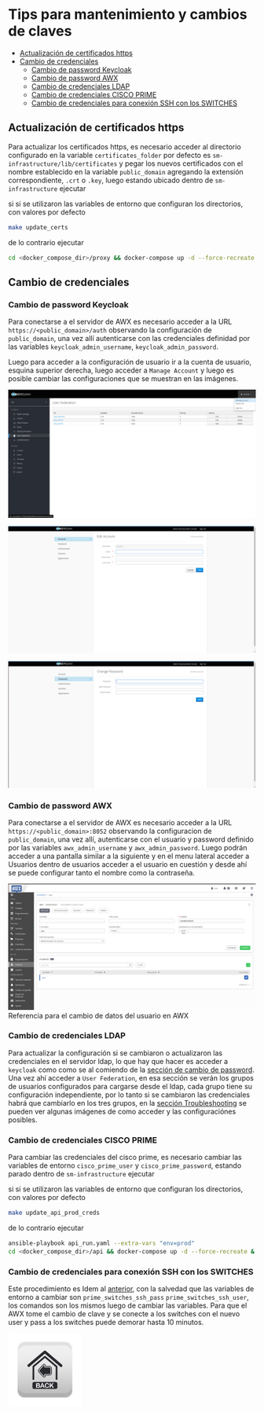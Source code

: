 # Tips para mantenimiento y cambios de claves <!-- omit in toc -->

- [Actualización de certificados https](#actualización-de-certificados-https)
- [Cambio de credenciales](#cambio-de-credenciales)
  - [Cambio de password Keycloak](#cambio-de-password-keycloak)
  - [Cambio de password AWX](#cambio-de-password-awx)
  - [Cambio de credenciales LDAP](#cambio-de-credenciales-ldap)
  - [Cambio de credenciales CISCO PRIME](#cambio-de-credenciales-cisco-prime)
  - [Cambio de credenciales para conexión SSH con los SWITCHES](#cambio-de-credenciales-para-conexión-ssh-con-los-switches)

## Actualización de certificados https

Para actualizar los certificados https, es necesario acceder al directorio configurado en la variable `certificates_folder` por defecto es `sm-infrastructure/lib/certificates` y pegar los nuevos certificados con el nombre establecido en la variable `public_domain` agregando la extensión correspondiente, `.crt` o `.key`, luego estando ubicado dentro de `sm-infrastructure` ejecutar

si si se utilizaron las variables de entorno que configuran los directorios, con valores por defecto

```bash
make update_certs
```

de lo contrario ejecutar

```bash
cd <docker_compose_dir>/proxy && docker-compose up -d --force-recreate && cd - # Siendo docker_compose_dir el valor asignado a la variable de entorno con ese nombre
```

## Cambio de credenciales

### Cambio de password Keycloak

Para conectarse a el servidor de AWX es necesario acceder a la URL `https://<public_domain>/auth` observando la configuración de `public_domain`, una vez allí autenticarse con las credenciales definidad por las variables `keycloak_admin_username`, `keycloak_admin_password`.

Luego para acceder a la configuración de usuario ir a la cuenta de usuario, esquina superior derecha, luego acceder a `Manage Account` y luego es posible cambiar las configuraciones que se muestran en las imágenes.

![Acceder a ajustes de usuario](images/maintenance/2-KeycloakGoToUserSettings.png)

![Acceder a ajustes de usuario](images/maintenance/3-KeycloakUserSettings.png)

![Acceder a ajustes de usuario](images/maintenance/4-KeycloackChangePassword.png)

### Cambio de password AWX

Para conectarse a el servidor de AWX es necesario acceder a la URL `https://<public_domain>:8052` observando la configuracion de `public_domain`,
una vez allí, autenticarse con el usuario y password definido por las variables `awx_admin_username` y `awx_admin_password`.
Luego podrán acceder a una pantalla similar a la siguiente y en el menu lateral acceder a Usuarios dentro de usuarios acceder a el usuario en cuestión y desde ahí se puede configurar tanto el nombre como la contraseña.

![Referencia para el cambio de datos del usuario en AWX](images/maintenance/1-AwxChangeDafaultUserPass.png)
Referencia para el cambio de datos del usuario en AWX

### Cambio de credenciales LDAP

Para actualizar la configuración si se cambiaron o actualizaron las credenciales en el servidor ldap, lo que hay que hacer es acceder a `keycloak` como como se al comiendo de la [sección de cambio de password](###cambio-de-password-keycloak). Una vez ahí acceder a `User Federation`, en esa sección se verán los grupos de usuarios configurados para cargarse desde el ldap, cada grupo tiene su configuración independiente, por lo tanto si se cambiaron las credenciales habrá que cambiarlo en los tres grupos, en la [sección Troubleshooting](./Troubleshooting_TIPS.md) se pueden ver algunas imágenes de como acceder y las configuraciónes posibles.

### Cambio de credenciales CISCO PRIME

Para cambiar las credenciales del cisco prime, es necesario cambiar las variables de entorno `cisco_prime_user` y
`cisco_prime_password`, estando parado dentro de `sm-infrastructure`  ejecutar

si si se utilizaron las variables de entorno que configuran los directorios, con valores por defecto

```bash
make update_api_prod_creds
```

de lo contrario ejecutar

```bash
ansible-playbook api_run.yaml --extra-vars "env=prod"
cd <docker_compose_dir>/api && docker-compose up -d --force-recreate & cd - # Siendo docker_compose_dir el valor asignado a la variable de entorno con ese nombre
```

### Cambio de credenciales para conexión SSH con los SWITCHES

Este procedimiento es Idem al [anterior](###-cambio-de-credenciales-cisco-prime), con la salvedad que las variables de entorno a cambiar son `prime_switches_ssh_pass` `prime_switches_ssh_user`, los comandos son los mismos luego de cambiar las variables.
Para que el AWX tome el cambio de clave y se conecte a los switches con el nuevo user y pass a los switches puede demorar hasta 10 minutos.

[<img src="images/backToHome.png" width="150px" height="150px"/>](../README.md)

